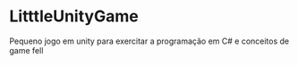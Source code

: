 # LitttleUnityGame
Pequeno jogo em unity para exercitar a programação em C# e conceitos de game fell
